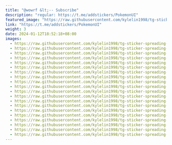 ```yaml
---
title: "@wowrf &lt;-- Subscribe"
description: "regular: https://t.me/addstickers/PokemonUI"
featured_image: "https://raw.githubusercontent.com/kylelin1998/tg-sticker-spreading-worldwide-images/main/img/f46cc345-b34a-4611-a168-fae105e9be19.jpg"
link: "https://t.me/addstickers/PokemonUI"
weight: 3
date: 2024-01-12T18:52:18+08:00
images:
  - https://raw.githubusercontent.com/kylelin1998/tg-sticker-spreading-worldwide-images/main/img/f46cc345-b34a-4611-a168-fae105e9be19.jpg
  - https://raw.githubusercontent.com/kylelin1998/tg-sticker-spreading-worldwide-images/main/img/3b1a53a3-dbbd-4f1d-ae7a-3905e3864e4f.jpg
  - https://raw.githubusercontent.com/kylelin1998/tg-sticker-spreading-worldwide-images/main/img/e2a48727-1e8c-4d2e-8b11-1e55f1f3702e.jpg
  - https://raw.githubusercontent.com/kylelin1998/tg-sticker-spreading-worldwide-images/main/img/aa34fb3f-1dfb-4784-81a6-6065d107f240.jpg
  - https://raw.githubusercontent.com/kylelin1998/tg-sticker-spreading-worldwide-images/main/img/2f8e156e-06da-4a96-b3ac-471efc5c5f2b.jpg
  - https://raw.githubusercontent.com/kylelin1998/tg-sticker-spreading-worldwide-images/main/img/8370b6c1-c938-461b-80ae-3402ea7e8e0a.jpg
  - https://raw.githubusercontent.com/kylelin1998/tg-sticker-spreading-worldwide-images/main/img/0db4fbb6-03ae-4f05-a4ee-549b7689e40f.jpg
  - https://raw.githubusercontent.com/kylelin1998/tg-sticker-spreading-worldwide-images/main/img/c6701d04-b329-44ce-9041-007647e4b411.jpg
  - https://raw.githubusercontent.com/kylelin1998/tg-sticker-spreading-worldwide-images/main/img/b7a3783c-1fd6-41f7-9cd0-aac243b01fe4.jpg
  - https://raw.githubusercontent.com/kylelin1998/tg-sticker-spreading-worldwide-images/main/img/666e0f02-601b-4ad0-a88e-0663e399f16b.jpg
  - https://raw.githubusercontent.com/kylelin1998/tg-sticker-spreading-worldwide-images/main/img/31b8d28a-f1e9-409d-9ec4-64225560b113.jpg
  - https://raw.githubusercontent.com/kylelin1998/tg-sticker-spreading-worldwide-images/main/img/b875e10e-7d14-424e-a4cc-0f953585a9ef.jpg
  - https://raw.githubusercontent.com/kylelin1998/tg-sticker-spreading-worldwide-images/main/img/ac82997c-0968-4c4d-8a88-6a7086465406.jpg
  - https://raw.githubusercontent.com/kylelin1998/tg-sticker-spreading-worldwide-images/main/img/7c67fd99-71b8-4a5e-a570-9a04d134fe27.jpg
  - https://raw.githubusercontent.com/kylelin1998/tg-sticker-spreading-worldwide-images/main/img/90de8650-fab1-43e2-9bb1-fb951506f7e7.jpg
  - https://raw.githubusercontent.com/kylelin1998/tg-sticker-spreading-worldwide-images/main/img/0b122233-0524-4c1b-b8a6-371aba6a8832.jpg
  - https://raw.githubusercontent.com/kylelin1998/tg-sticker-spreading-worldwide-images/main/img/75752d52-99bc-4e9a-82c8-02656ed9efbb.jpg
  - https://raw.githubusercontent.com/kylelin1998/tg-sticker-spreading-worldwide-images/main/img/1ec21d07-b386-4e3d-9c1a-5844bb01c2a3.jpg
  - https://raw.githubusercontent.com/kylelin1998/tg-sticker-spreading-worldwide-images/main/img/526d65aa-dfbb-477d-96ff-2bfcaba19c46.jpg
  - https://raw.githubusercontent.com/kylelin1998/tg-sticker-spreading-worldwide-images/main/img/6ba91202-7e13-4096-bf75-85e8d33bb274.jpg
---
```


